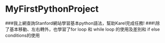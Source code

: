 # MyFirstPythonProject
###我上網查詢Stanford網站學習基本python語法，幫助Karel完成任務!
###\除了基本移動、左右轉外，也學習了for loop 和 while loop 的使用及差別和 if else conditions的使用





